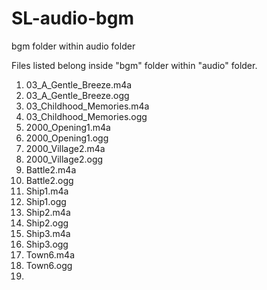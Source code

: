 # SL-audio-bgm
bgm folder within audio folder

Files listed belong inside "bgm" folder within "audio" folder.

1. 03_A_Gentle_Breeze.m4a
2. 03_A_Gentle_Breeze.ogg
3. 03_Childhood_Memories.m4a
4. 03_Childhood_Memories.ogg
5. 2000_Opening1.m4a
6. 2000_Opening1.ogg
7. 2000_Village2.m4a
8. 2000_Village2.ogg
9. Battle2.m4a
10. Battle2.ogg
11. Ship1.m4a
12. Ship1.ogg
13. Ship2.m4a
14. Ship2.ogg
15. Ship3.m4a
16. Ship3.ogg
17. Town6.m4a
18. Town6.ogg
19. 
